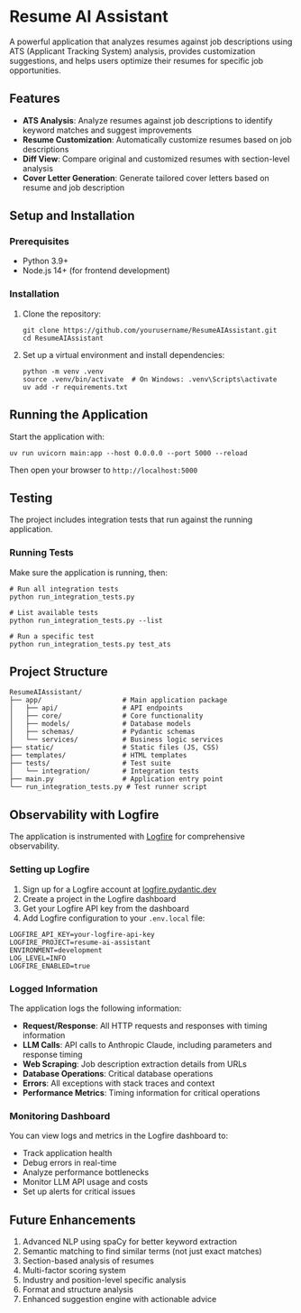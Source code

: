 # Resume AI Assistant

A powerful application that analyzes resumes against job descriptions using ATS (Applicant Tracking System) analysis, provides customization suggestions, and helps users optimize their resumes for specific job opportunities.

## Features

- **ATS Analysis**: Analyze resumes against job descriptions to identify keyword matches and suggest improvements
- **Resume Customization**: Automatically customize resumes based on job descriptions
- **Diff View**: Compare original and customized resumes with section-level analysis
- **Cover Letter Generation**: Generate tailored cover letters based on resume and job description

## Setup and Installation

### Prerequisites

- Python 3.9+
- Node.js 14+ (for frontend development)

### Installation

1. Clone the repository:
   ```
   git clone https://github.com/yourusername/ResumeAIAssistant.git
   cd ResumeAIAssistant
   ```

2. Set up a virtual environment and install dependencies:
   ```
   python -m venv .venv
   source .venv/bin/activate  # On Windows: .venv\Scripts\activate
   uv add -r requirements.txt
   ```

## Running the Application

Start the application with:

```
uv run uvicorn main:app --host 0.0.0.0 --port 5000 --reload
```

Then open your browser to `http://localhost:5000`

## Testing

The project includes integration tests that run against the running application.

### Running Tests

Make sure the application is running, then:

```
# Run all integration tests
python run_integration_tests.py

# List available tests
python run_integration_tests.py --list

# Run a specific test
python run_integration_tests.py test_ats
```

## Project Structure

```
ResumeAIAssistant/
├── app/                    # Main application package
│   ├── api/                # API endpoints
│   ├── core/               # Core functionality
│   ├── models/             # Database models
│   ├── schemas/            # Pydantic schemas
│   └── services/           # Business logic services
├── static/                 # Static files (JS, CSS)
├── templates/              # HTML templates
├── tests/                  # Test suite
│   └── integration/        # Integration tests
├── main.py                 # Application entry point
└── run_integration_tests.py # Test runner script
```

## Observability with Logfire

The application is instrumented with [Logfire](https://logfire.pydantic.dev) for comprehensive observability.

### Setting up Logfire

1. Sign up for a Logfire account at [logfire.pydantic.dev](https://logfire.pydantic.dev)
2. Create a project in the Logfire dashboard
3. Get your Logfire API key from the dashboard
4. Add Logfire configuration to your `.env.local` file:

```
LOGFIRE_API_KEY=your-logfire-api-key
LOGFIRE_PROJECT=resume-ai-assistant
ENVIRONMENT=development
LOG_LEVEL=INFO
LOGFIRE_ENABLED=true
```

### Logged Information

The application logs the following information:

- **Request/Response**: All HTTP requests and responses with timing information
- **LLM Calls**: API calls to Anthropic Claude, including parameters and response timing
- **Web Scraping**: Job description extraction details from URLs
- **Database Operations**: Critical database operations
- **Errors**: All exceptions with stack traces and context
- **Performance Metrics**: Timing information for critical operations

### Monitoring Dashboard

You can view logs and metrics in the Logfire dashboard to:

- Track application health
- Debug errors in real-time
- Analyze performance bottlenecks
- Monitor LLM API usage and costs
- Set up alerts for critical issues

## Future Enhancements

1. Advanced NLP using spaCy for better keyword extraction
2. Semantic matching to find similar terms (not just exact matches)
3. Section-based analysis of resumes
4. Multi-factor scoring system
5. Industry and position-level specific analysis
6. Format and structure analysis
7. Enhanced suggestion engine with actionable advice
